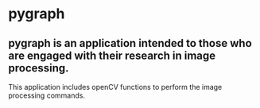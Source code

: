 # pygraph
## pygraph is an application intended to those who are engaged with their research in image processing. 
This application includes openCV functions to perform the image processing commands.
